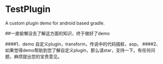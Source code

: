 # TestPlugin
A custom plugin demo for android based gradle.

##一直偷懒没去了解这方面的知识，终于做好了demo

####1、demo 自定义plugin，transform，传说中的代码插桩，aop。
####2、如果觉得demo帮助到您了解自定义plugin，那么请star，支持一下。有任何问题，麻烦提出您的宝贵意见。
